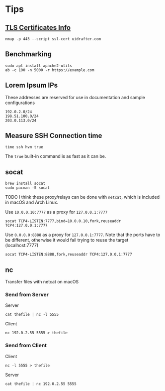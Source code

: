 # Tips

## [TLS Certificates Info](https://serverfault.com/a/881415)
```shell
nmap -p 443 --script ssl-cert uidrafter.com
```

## Benchmarking
```shell script
sudo apt install apache2-utils
ab -c 100 -n 5000 -r https://example.com
```

## Lorem Ipsum IPs
These addresses are reserved for use in documentation and sample configurations
```shell script
192.0.2.0/24
198.51.100.0/24
203.0.113.0/24
```

## Measure SSH Connection time
```shell script
time ssh hvm true
```
The `true` built-in command is as fast as it can be.


## socat
```shell
brew install socat
sudo pacman -S socat
```
TODO I think these proxy/relays can be done with `netcat`, which is included in macOS and Arch Linux.


Use `10.0.0.10:7777` as a proxy for `127.0.0.1:7777`
```shell
socat TCP4-LISTEN:7777,bind=10.0.0.10,fork,reuseaddr TCP4:127.0.0.1:7777
```

Use `0.0.0.0:8888` as a proxy for `127.0.0.1:7777`. Note that the ports have to
be different, otherwise it would fail trying to reuse the target (localhost:7777)
```shell
socat TCP4-LISTEN:8888,fork,reuseaddr TCP4:127.0.0.1:7777
```

## nc
Transfer files with netcat on macOS

### Send from Server
Server
```shell
cat thefile | nc -l 5555
```

Client
```shell
nc 192.0.2.55 5555 > thefile
```

### Send from Client
Client
```shell
nc -l 5555 > thefile
```

Server
```shell
cat thefile | nc 192.0.2.55 5555
```




